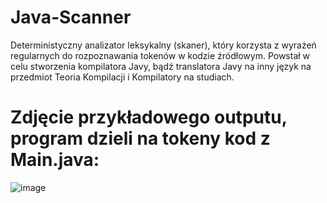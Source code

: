 # Java-Scanner
Deterministyczny analizator leksykalny (skaner), który korzysta z wyrażeń regularnych do rozpoznawania tokenów w kodzie źródłowym. Powstał w celu stworzenia kompilatora Javy, bądź translatora Javy na inny język na przedmiot Teoria Kompilacji i Kompilatory na studiach.

# Zdjęcie przykładowego outputu, program dzieli na tokeny kod z Main.java:
![image](https://github.com/user-attachments/assets/d3ae4806-f293-434c-891f-54db9400fa64)

